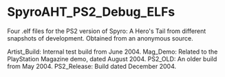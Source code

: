 # SpyroAHT_PS2_Debug_ELFs
Four .elf files for the PS2 version of Spyro: A Hero's Tail from different snapshots of development. Obtained from an anonymous source.

Artist_Build: Internal test build from June 2004.
Mag_Demo: Related to the PlayStation Magazine demo, dated August 2004.
PS2_OLD: An older build from May 2004.
PS2_Release: Build dated December 2004.
